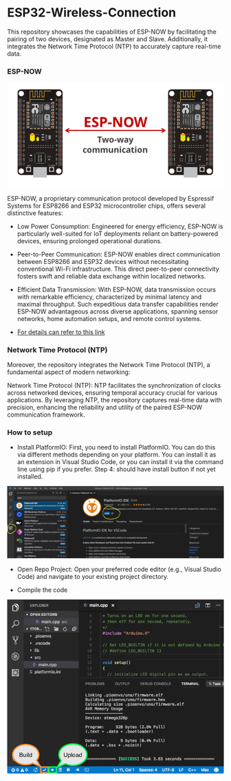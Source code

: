 # ESP32-Wireless-Connection

This repository showcases the capabilities of ESP-NOW by facilitating the pairing of two devices, designated as Master and Slave. Additionally, it integrates the Network Time Protocol (NTP) to accurately capture real-time data.

### ESP-NOW

<img src="https://github.com/Roey0204/ESP32-Wireless-Connection/blob/main/ESP-NOW%20pairing/img/esp-now.PNG">

ESP-NOW, a proprietary communication protocol developed by Espressif Systems for ESP8266 and ESP32 microcontroller chips, offers several distinctive features:

- Low Power Consumption: Engineered for energy efficiency, ESP-NOW is particularly well-suited for IoT deployments reliant on battery-powered devices, ensuring prolonged operational durations.
  
- Peer-to-Peer Communication: ESP-NOW enables direct communication between ESP8266 and ESP32 devices without necessitating conventional Wi-Fi infrastructure. This direct peer-to-peer connectivity fosters swift and reliable data exchange within localized networks.
  
- Efficient Data Transmission: With ESP-NOW, data transmission occurs with remarkable efficiency, characterized by minimal latency and maximal throughput. Such expeditious data transfer capabilities render ESP-NOW advantageous across diverse applications, spanning sensor networks, home automation setups, and remote control systems.
  
- [For details can refer to this link ](https://www.espressif.com/en/solutions/low-power-solutions/esp-now) 

### Network Time Protocol (NTP)
Moreover, the repository integrates the Network Time Protocol (NTP), a fundamental aspect of modern networking:

Network Time Protocol (NTP): NTP facilitates the synchronization of clocks across networked devices, ensuring temporal accuracy crucial for various applications. By leveraging NTP, the repository captures real-time data with precision, enhancing the reliability and utility of the paired ESP-NOW communication framework.

### How to setup

- Install PlatformIO: First, you need to install PlatformIO. You can do this via different methods depending on your platform. You can install it as an extension in Visual Studio Code, or you can install it via the command line using pip if you prefer. Step 4: should have install button if not yet installed.

<img src="https://github.com/Roey0204/ESP32-Wireless-Connection/blob/main/ESP-NOW%20pairing/img/platformio.png">
  
- Open Repo Project: Open your preferred code editor (e.g., Visual Studio Code) and navigate to your existing project directory.

- Compile the code
  
<img src="https://github.com/Roey0204/ESP32-Wireless-Connection/blob/main/ESP-NOW%20pairing/img/Build%20and%20upload.png">


